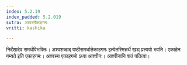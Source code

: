 ```yaml
---
index: 5.2.19
index_padded: 5.2.019
sutra: अश्वस्यैकाहगमः
vritti: kashika

---
```

निर्देशादेव समर्थविभक्तिः। अश्वशब्दाद् षष्ठीसमर्थातेकाहगमः इत्येतस्मिन्नर्थे खञ् प्रत्ययो भवति। एकाहेन गम्यते इति एकाहगमः। अश्वस्य एकाहगमो ऽध्वा आश्वीनः। आश्वीनानि शतं पतित्वा।